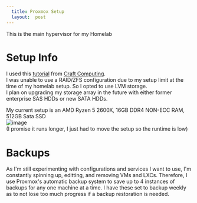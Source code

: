 ```yaml
---
  title: Proxmox Setup
  layout:  post
---
```

This is the main hypervisor for my Homelab  

# **Setup Info**  
I used this [tutorial](https://www.youtube.com/watch?v=sZcOlW-DwrU) from [Craft Computing](https://www.youtube.com/@CraftComputing).  
I was unable to use a RAID/ZFS configuration due to my setup limit at the time of my homelab setup. So I opted to use LVM storage.  
I plan on upgrading my storage array in the future with either former enterprise SAS HDDs or new SATA HDDs.  

My current setup is an AMD Ryzen 5 2600X, 16GB DDR4 NON-ECC RAM, 512GB Sata SSD  
![image](https://github.com/adnapJosh/homelab/assets/44041134/224e142f-ffef-4a3e-848c-6c6282570db2)  
(I promise it runs longer, I just had to move the setup so the runtime is low)

# **Backups**  
As I'm still experimenting with configurations and services I want to use, I'm constantly spinning up, editting, and removing VMs and LXCs. Therefore, I use Proxmox's automatic backup system to save up to 4 instances of backups for any one machine at a time. I have these set to backup weekly as to not lose too much progress if a backup restoration is needed.
